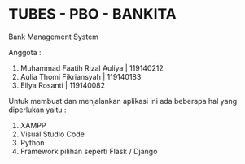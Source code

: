 # TUBES - PBO - BANKITA
Bank Management System

Anggota :
1. Muhammad Faatih Rizal Auliya | 119140212
2. Aulia Thomi Fikriansyah      | 119140183
3. Ellya Rosanti                | 119140082

Untuk membuat dan menjalankan aplikasi ini ada beberapa hal yang diperlukan yaitu :
1. XAMPP
2. Visual Studio Code
3. Python 
4. Framework pilihan seperti Flask / Django
